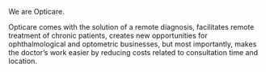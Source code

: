 We are Opticare.

Opticare comes with the solution of a remote diagnosis, facilitates remote treatment of chronic patients, creates new opportunities for ophthalmological and optometric businesses, but most importantly, makes the doctor’s work easier by reducing costs related to consultation time and location.

<!---
opticare-tech/opticare-tech is a ✨ special ✨ repository because its `README.md` (this file) appears on your GitHub profile.
You can click the Preview link to take a look at your changes.
--->
